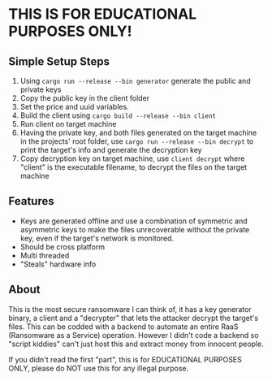 # THIS IS FOR EDUCATIONAL PURPOSES ONLY!

## Simple Setup Steps

1. Using `cargo run --release --bin generator` generate the public and private keys
2. Copy the public key in the client folder
3. Set the price and uuid variables.
4. Build the client using `cargo build --release --bin client`
5. Run client on target machine
6. Having the private key, and both files generated on the target machine in the projects' root folder, use `cargo run --release --bin decrypt` to print the target's info and generate the decryption key
7. Copy decryption key on target machine, use `client decrypt` where "client" is the executable filename, to decrypt the files on the target machine

## Features
 - Keys are generated offline and use a combination of symmetric and asymmetric keys to make the files unrecoverable without the private key, even if the target's network is monitored.
 - Should be cross platform
 - Multi threaded
 - "Steals" hardware info

 ## About
 This is the most secure ransomware I can think of, it has a key generator binary, a client and a "decrypter" that lets the attacker decrypt the target's files.
 This can be codded with a backend to automate an entire RaaS (Ransomware as a Service) operation.
 However I didn't code a backend so "script kiddies" can't just host this and extract money from innocent people.

 If you didn't read the first "part", this is for EDUCATIONAL PURPOSES ONLY, please do NOT use this for any illegal purpose.